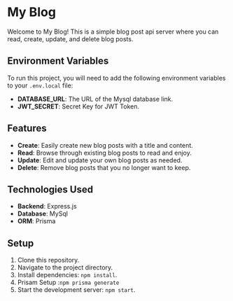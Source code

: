 # My Blog

Welcome to My Blog! This is a simple blog post api server where you can read, create, update, and delete blog posts.

## Environment Variables

To run this project, you will need to add the following environment variables to your `.env.local` file:

- **DATABASE_URL**: The URL of the Mysql database link.
- **JWT_SECRET**: Secret Key for JWT Token.

## Features

- **Create**: Easily create new blog posts with a title and content.
- **Read**: Browse through existing blog posts to read and enjoy.
- **Update**: Edit and update your own blog posts as needed.
- **Delete**: Remove blog posts that you no longer want to keep.

## Technologies Used

- **Backend**: Express.js
- **Database**: MySql
- **ORM**: Prisma


## Setup

1. Clone this repository.
2. Navigate to the project directory.
3. Install dependencies: `npm install`.
4. Prisam Setup :`npm prisma generate`
4. Start the development server: `npm start`.
